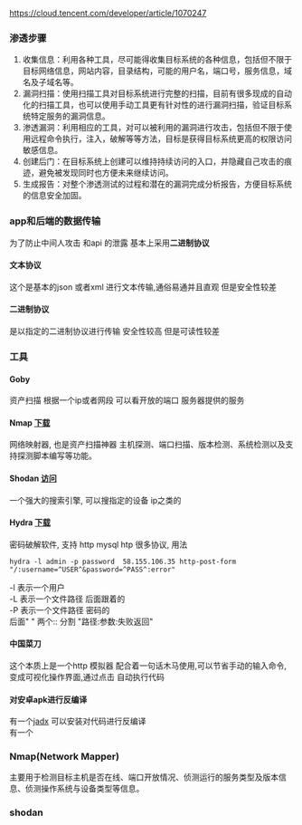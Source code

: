 


https://cloud.tencent.com/developer/article/1070247

### 渗透步骤
   1. 收集信息：利用各种工具，尽可能得收集目标系统的各种信息，包括但不限于目标网络信息，网站内容，目录结构，可能的用户名，端口号，服务信息，域名及子域名等。
   2. 漏洞扫描：使用扫描工具对目标系统进行完整的扫描，目前有很多现成的自动化的扫描工具，也可以使用手动工具更有针对性的进行漏洞扫描，验证目标系统特定服务的漏洞信息。
   3. 渗透漏洞：利用相应的工具，对可以被利用的漏洞进行攻击，包括但不限于使用远程命令执行，注入，破解等等方法，目标是获得目标系统更高的权限访问敏感信息。
   4. 创建后门：在目标系统上创建可以维持持续访问的入口，并隐藏自己攻击的痕迹，避免被发现同时也方便未来继续访问。
   5. 生成报告：对整个渗透测试的过程和潜在的漏洞完成分析报告，方便目标系统的信息安全加固。

### app和后端的数据传输
   为了防止中间人攻击 和api 的泄露 基本上采用**二进制协议**
   #### 文本协议
   这个是基本的json 或者xml 进行文本传输,通俗易通并且直观 但是安全性较差
   
   #### 二进制协议
   是以指定的二进制协议进行传输 安全性较高 但是可读性较差
   
   
### 工具
   
   #### Goby
   资产扫描 根据一个ip或者网段 可以看开放的端口 服务器提供的服务

   #### Nmap [下载](https://link.zhihu.com/?target=https%3A//nmap.org/download.html%23purpleheader)
   网络映射器, 也是资产扫描神器 主机探测、端口扫描、版本检测、系统检测以及支持探测脚本编写等功能。

   #### Shodan [访问](https://www.shodan.io/)
   一个强大的搜索引擎, 可以搜指定的设备  ip之类的
   
   #### Hydra [下载](https://link.zhihu.com/?target=http%3A//github.com/maaaaz/thc-hydra-windows)
   密码破解软件, 支持 http mysql htp 很多协议, 用法  
   ```text
   hydra -l admin -p password  58.155.106.35 http-post-form "/:username=^USER^&password=^PASS^:error"
```
   -l 表示一个用户  
   -L 表示一个文件路径 后面跟着的  
   -P 表示一个文件路径 密码的  
   后面" " 两个::  分割  "路径:参数:失败返回"

   #### 中国菜刀
   这个本质上是一个http 模拟器 配合着一句话木马使用,可以节省手动的输入命令, 变成可视化操作界面,通过点击 自动执行代码
   
   #### 对安卓apk进行反编译
   有一个[jadx](https://github.com/skylot/jadx) 可以安装对代码进行反编译  
   有一个
   
   
### Nmap(Network Mapper)
   主要用于检测目标主机是否在线、端口开放情况、侦测运行的服务类型及版本信息、侦测操作系统与设备类型等信息。  
   
   
### shodan
   
   